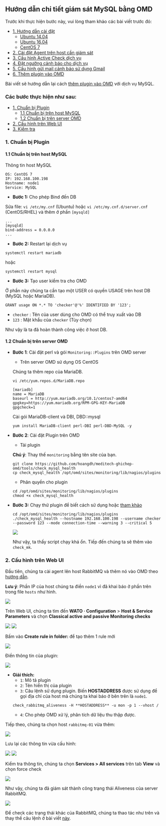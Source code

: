 ## Hướng dẫn chi tiết giám sát MySQL bằng OMD

Trước khi thực hiện bước này, vui lòng tham khảo các bài viết trước đó: 

- [1. Hướng dẫn cài đặt](../README.md#1)
	- [Ubuntu 14.04](1.3.Setup-OMD-U14.04.md)
	- [Ubuntu 16.04](1.2.Setup-OMD-U16.04.md)
	- [CentOS 7](1.1.Setup-OMD-CentOS7.md)
- [2. Cài đặt Agent trên host cần giám sát](2.Install-agent.md)
- [3. Cấu hình Active Check dịch vụ](3.Active-check.md)
- [4. Đặt ngưỡng cảnh báo cho dịch vụ](4.Set-threshold.md)
- [5. Cấu hình gửi mail cảnh báo sử dụng Gmail](5.Send-Noitify.md)
- [6. Thêm plugin vào OMD](6.Add-plugins.md)

Bài viết sẽ hướng dẫn lại cách [thêm plugin vào OMD](6.Add-plugins.md) với dịch vụ MySQL.

### Các bước thực hiện như sau:

- [1. Chuẩn bị Plugin](#1)
	- [1.1 Chuẩn bị trên host MySQL](1.1)
	- [1.2 Chuẩn bị trên server OMD](#1.2)
- [2. Cấu hình trên Web UI](#2)
- [3. Kiểm tra](#3)

<a name="1" ></a>
### 1. Chuẩn bị Plugin

<a name="1.1" ></a>
#### 1.1 Chuẩn bị trên host MySQL

Thông tin host MySQL

```
OS: CentOS 7
IP: 192.168.100.198
Hostname: node1
Service: MySQL
```

- **Bước 1:** Cho phép Bind đến DB

Sửa file: `vi /etc/my.cnf` (Ubuntu) hoặc `vi /etc/my.cnf.d/server.cnf` (CentOS/RHEL) và thêm ở phần `[mysqld]`

```
...
[mysqld]
bind-address = 0.0.0.0
...
```

- **Bước 2:** Restart lại dịch vụ

```
systemctl restart mariadb
```

hoặc 

```
systemctl restart mysql
```

- **Bước 3:** Tạo user kiểm tra cho OMD

Ở phần này chúng ta cần tạo một USER có quyền USAGE trên host DB (MySQL hoặc MariaDB).

```
GRANT usage ON *.* TO 'checker'@'%' IDENTIFIED BY '123';
```

- `checker` : Tên của user dùng cho OMD có thể truy xuất vào DB
- `123` : Mật khẩu của `checker` (Tùy chọn)

Như vậy là ta đã hoàn thành công việc ở host DB.

<a name="1.2" ></a>
#### 1.2 Chuẩn bị trên server OMD

- **Bước 1**: Cài đặt perl và gói `Monitoring::Plugins` trên OMD server

	- Trên server OMD sử dụng OS CentOS

	Chúng ta thêm repo của MariaDB.
	
	```
	vi /etc/yum.repos.d/MariaDB.repo
	```

	```
	[mariadb]
	name = MariaDB
	baseurl = http://yum.mariadb.org/10.1/centos7-amd64
	gpgkey=https://yum.mariadb.org/RPM-GPG-KEY-MariaDB
	gpgcheck=1
	```
	
	Cài gói MariaDB-client và DBI, DBD::mysql

	```
	yum install MariaDB-client perl-DBI perl-DBD-MySQL -y
	```
	
- **Bước 2**: Cài đặt Plugin trên OMD
	- Tải plugin
	
	**Chú ý**: Thay thế `monitoring` bằng tên site của bạn.
	
	```
	git clone https://github.com/hoangdh/meditech-ghichep-omd/tools/check_mysql_health
	cp check_mysql_health /opt/omd/sites/monitoring/lib/nagios/plugins
	```
	
	- Phân quyền cho plugin
	
	```
	cd /opt/omd/sites/monitoring/lib/nagios/plugins
	chmod +x check_mysql_health
	```
	
- **Bước 3:** Chạy thử plugin để biết cách sử dụng hoặc [tham khảo](https://gist.github.com/hoangdh/c86dc9d081882ac116322b45399f0442)

	```
	cd /opt/omd/sites/monitoring/lib/nagios/plugins
	./check_mysql_health --hostname 192.168.100.198 --username checker --password 123 --mode connection-time --warning 3 --critical 5
	```
	
	<img src="../images/25-rb-check-plugin.png" />
	
	Như vậy, ta thấy script chạy khá ổn. Tiếp đến chúng ta sẽ thêm vào `check_mk`.

<a name="2" ></a>
### 2. Cấu hình trên Web UI

Đầu tiên, chúng ta cài agent lên host RabbitMQ và thêm nó vào OMD theo [hướng dẫn](2.Install-agent.md#2-cài-đặt-agent-trên-host-giám-sát).

**Lưu ý**: Phần IP của host chúng ta điền `node1` vì đã khai báo ở phần trên trong file `hosts` như hình.

<img src="../images/25-rb-ah1.png" />

Trên Web UI, chúng ta tìm đến **WATO · Configuration** > **Host & Service Parameters** và chọn **Classical active and passive Monitoring checks**

<img src="../images/25-rb-ah2.png" />

<img src="../images/25-rb-ah3.png" />

Bấm vào **Create rule in folder:** để tạo thêm 1 rule mới

<img src="../images/25-rb-ah4.png" />

Điền thông tin của plugin:

<img src="../images/25-rb-ah5.png" />

- **Giải thích:**
	- `1`: Mô tả plugin
	- `2`: Tên hiển thị của plugin
	- `3`: Câu lệnh sử dụng plugin. Biến **HOSTADDRESS** được sử dụng để gọi địa chỉ của host mà chúng ta khai báo ở bên trên là `node1`.
	```
	check_rabbitmq_aliveness -H **HOSTADDRESS** -u mon -p 1 --vhost / 
	```
	- `4`: Cho phép OMD xử lý, phân tích dữ liệu thu thập được.
	
Tiếp theo, chúng ta chọn host `rabbitmq-01` vừa thêm:
	
<img src="../images/25-rb-ah6-2.png" />

Lưu lại các thông tin vừa cấu hình:

<img src="../images/25-rb-ah7.png" />

<img src="../images/25-rb-ah8.png" />

Kiểm tra thông tin, chúng ta chọn **Services > All services** trên tab **View** và chọn force check

<img src="../images/25-rb-ah9.png" />

Như vậy, chúng ta đã giám sát thành công trạng thái Aliveness của server RabbitMQ.

<img src="../images/25-rb-ah10.png" />

Để check các trạng thái khác của RabbitMQ, chúng ta thao tác như trên và thay thế câu lệnh ở bài viết [này](https://gist.github.com/hoangdh/c86dc9d081882ac116322b45399f0442).